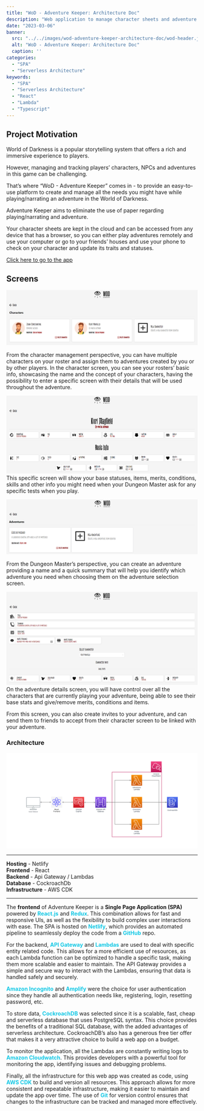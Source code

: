 ```yaml
---
title: "WoD - Adventure Keeper: Architecture Doc"
description: "Web application to manage character sheets and adventure data for World of Darkness chronicles."
date: "2023-03-06"
banner:
  src: "../../images/wod-adventure-keeper-architecture-doc/wod-header.jpg"
  alt: "WoD - Adventure Keeper: Architecture Doc"
  caption: ''
categories:
  - "SPA"
  - "Serverless Architecture"
keywords:
  - "SPA"
  - "Serverless Architecture"
  - "React"
  - "Lambda"
  - "Typescript"
---
```


## Project Motivation

World of Darkness is a popular storytelling system that offers a rich and immersive experience to players. 

However, managing and tracking players’ characters, NPCs and adventures in this game can be challenging. 

That’s where “WoD - Adventure Keeper” comes in - to provide an easy-to-use platform to create and manage all the needs you might have while playing/narrating an adventure in the World of Darkness.

Adventure Keeper aims to eliminate the use of paper regarding playing/narrating and adventure. 

Your character sheets are kept in the cloud and can be accessed from any device that has a browser, so you can either play adventures remotely and use your computer or go to your friends’ houses and use your phone to check on your character and update its traits and statuses.

[Click here to go to the app](https://adventure-keeper.platiplus.dev)

## Screens

![Character Selection Screen](../../images/wod-adventure-keeper-architecture-doc/character_selection.jpg "Character selection screen")

From the character management perspective, you can have multiple characters on your roster and assign them to adventures created by you or by other players. In the character screen, you can see your rosters’ basic info, showcasing the name and the concept of your characters, having the possibility to enter a specific screen with their details that will be used throughout the adventure.

![Character Selection Screen](../../images/wod-adventure-keeper-architecture-doc/character_details.jpg "Character details screen")
This specific screen will show your base statuses, items, merits, conditions, skills and other info you might need when your Dungeon Master ask for any specific tests when you play.

![Adventure Selection Screen](../../images/wod-adventure-keeper-architecture-doc/adventure_selection.jpg "Adventure selection screen")

From the Dungeon Master’s perspective, you can create an adventure providing a name and a quick summary that will help you identify which adventure you need when choosing them on the adventure selection screen.

![Adventure Details Screen](../../images/wod-adventure-keeper-architecture-doc/adventure_details.jpg "Adventure details screen")
On the adventure details screen, you will have control over all the characters that are currently playing your adventure, being able to see their base stats and give/remove merits, conditions and items.

From this screen, you can also create invites to your adventure, and can send them to friends to accept from their character screen to be linked with your adventure.

### Architecture

![Architecture Diagram](../../images/wod-adventure-keeper-architecture-doc/architecture.jpg "Architecture Diagram")

---
<span style="font-weight:bold;">Hosting</span> - Netlify  
<span style="font-weight:bold;">Frontend</span> - React  
<span style="font-weight:bold;">Backend</span> - Api Gateway / Lambdas  
<span style="font-weight:bold;">Database</span> - CockroachDb  
<span style="font-weight:bold;">Infrastructure</span> - AWS CDK

---

The <span style="font-weight:bold;">frontend</span> of Adventure Keeper is a <span style="font-weight:bold;">Single Page Application (SPA)</span> powered by <span style="font-weight:bold; color: #13C8E5">React.js</span> and <span style="font-weight:bold; color: #13C8E5">Redux</span>. This combination allows for fast and responsive UIs, as well as the flexibility to build complex user interactions with ease. The SPA is hosted on <span style="font-weight:bold; color: #13C8E5">Netlify</span>, which provides an automated pipeline to seamlessly deploy the code from a <span style="font-weight:bold; color: #13C8E5">GitHub</span> repo.

For the backend, <span style="font-weight:bold; color: #13C8E5">API Gateway</span> and <span style="font-weight:bold; color: #13C8E5">Lambdas</span> are used to deal with specific entity related code. This allows for a more efficient use of resources, as each Lambda function can be optimized to handle a specific task, making them more scalable and easier to maintain. The API Gateway provides a simple and secure way to interact with the Lambdas, ensuring that data is handled safely and securely.

<span style="font-weight:bold; color: #13C8E5">Amazon Incognito</span> and <span style="font-weight:bold; color: #13C8E5">Amplify</span> were the choice for user authentication since they handle all authentication needs like, registering, login, resetting password, etc.

To store data, <span style="font-weight:bold; color: #13C8E5">CockroachDB</span> was selected since it is a scalable, fast, cheap and serverless database that uses PostgreSQL syntax. This choice provides the benefits of a traditional SQL database, with the added advantages of serverless architecture. CockroachDB’s also has a generous free tier offer that makes it a very attractive choice to build a web app on a budget.

To monitor the application, all the Lambdas are constantly writing logs to <span style="font-weight:bold; color: #13C8E5">Amazon Cloudwatch</span>. This provides developers with a powerful tool for monitoring the app, identifying issues and debugging problems.

Finally, all the infrastructure for this web app was created as code, using <span style="font-weight:bold; color: #13C8E5">AWS CDK</span> to build and version all resources. This approach allows for more consistent and repeatable infrastructure, making it easier to maintain and update the app over time. The use of <span style="font-weight:bold; color: #13C8E5">Git</span> for version control ensures that changes to the infrastructure can be tracked and managed more effectively.

